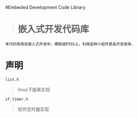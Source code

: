 #Embeded Development Code Library

># 嵌入式开发代码库 #
	本代码库用在嵌入式开发中，裸跑或RTOS上，利用各种小组件提高开发效率。

# 声明 #
	list.h     
> linux下链表实现
	 
	sf_timer.h
>  软件定时器实现
	